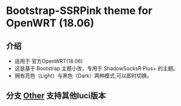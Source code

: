 # Bootstrap-SSRPink theme for OpenWRT (18.06)

## 介绍

- 适用于 官方OpenWRT(18.06)
- 这是基于 Bootstrap 主题小改，专用于 ShadowSocksR Plus+ 的主题。
- 拥有亮色（Light）与黑色（Dark）两种模式,可以即时切换。

## 分支 [Other](https://github.com/ShiroiSkyy/bootstrap-ssrpink/tree/other) 支持其他luci版本
